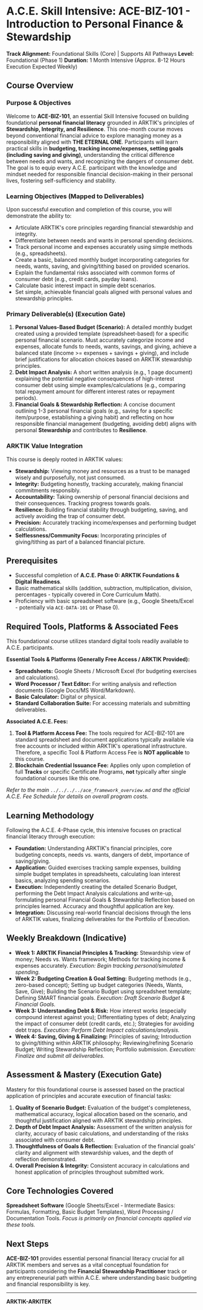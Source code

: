 # A.C.E. Skill Intensive: ACE-BIZ-101 - Introduction to Personal Finance & Stewardship

**Track Alignment:** Foundational Skills (Core) | Supports All Pathways
**Level:** Foundational (Phase 1)
**Duration:** 1 Month Intensive (Approx. 8-12 Hours Execution Expected Weekly)

## Course Overview

### Purpose & Objectives

Welcome to **ACE-BIZ-101**, an essential Skill Intensive focused on building foundational **personal financial literacy** grounded in ARKTIK's principles of **Stewardship, Integrity, and Resilience**. This one-month course moves beyond conventional financial advice to explore managing money as a responsibility aligned with **THE ETERNAL ONE**. Participants will learn practical skills in **budgeting, tracking income/expenses, setting goals (including saving and giving)**, understanding the critical difference between needs and wants, and recognizing the dangers of consumer debt. The goal is to equip every A.C.E. participant with the knowledge and mindset needed for responsible financial decision-making in their personal lives, fostering self-sufficiency and stability.

### Learning Objectives (Mapped to Deliverables)

Upon successful execution and completion of this course, you will demonstrate the ability to:

*   Articulate ARKTIK's core principles regarding financial stewardship and integrity.
*   Differentiate between needs and wants in personal spending decisions.
*   Track personal income and expenses accurately using simple methods (e.g., spreadsheets).
*   Create a basic, balanced monthly budget incorporating categories for needs, wants, saving, and giving/tithing based on provided scenarios.
*   Explain the fundamental risks associated with common forms of consumer debt (e.g., credit cards, payday loans).
*   Calculate basic interest impact in simple debt scenarios.
*   Set simple, achievable financial goals aligned with personal values and stewardship principles.

### Primary Deliverable(s) (Execution Gate)

1.  **Personal Values-Based Budget (Scenario):** A detailed monthly budget created using a provided template (spreadsheet-based) for a specific personal financial scenario. Must accurately categorize income and expenses, allocate funds to needs, wants, savings, and giving, achieve a balanced state (income >= expenses + savings + giving), and include brief justifications for allocation choices based on ARKTIK stewardship principles.
2.  **Debt Impact Analysis:** A short written analysis (e.g., 1 page document) explaining the potential negative consequences of high-interest consumer debt using simple examples/calculations (e.g., comparing total repayment amount for different interest rates or repayment periods).
3.  **Financial Goals & Stewardship Reflection:** A concise document outlining 1-3 personal financial goals (e.g., saving for a specific item/purpose, establishing a giving habit) and reflecting on how responsible financial management (budgeting, avoiding debt) aligns with personal **Stewardship** and contributes to **Resilience**.

### ARKTIK Value Integration

This course is deeply rooted in ARKTIK values:
*   **Stewardship:** Viewing money and resources as a trust to be managed wisely and purposefully, not just consumed.
*   **Integrity:** Budgeting honestly, tracking accurately, making financial commitments responsibly.
*   **Accountability:** Taking ownership of personal financial decisions and their consequences. Tracking progress towards goals.
*   **Resilience:** Building financial stability through budgeting, saving, and actively avoiding the trap of consumer debt.
*   **Precision:** Accurately tracking income/expenses and performing budget calculations.
*   **Selflessness/Community Focus:** Incorporating principles of giving/tithing as part of a balanced financial picture.

## Prerequisites

*   Successful completion of **A.C.E. Phase 0: ARKTIK Foundations & Digital Readiness**.
*   Basic mathematical skills (addition, subtraction, multiplication, division, percentages - typically covered in Core Curriculum Math).
*   Proficiency with basic spreadsheet software (e.g., Google Sheets/Excel - potentially via `ACE-DATA-101` or Phase 0).

## Required Tools, Platforms & Associated Fees

This foundational course utilizes standard digital tools readily available to A.C.E. participants.

**Essential Tools & Platforms (Generally Free Access / ARKTIK Provided):**
*   **Spreadsheets:** Google Sheets / Microsoft Excel (for budgeting exercises and calculations).
*   **Word Processor / Text Editor:** For writing analysis and reflection documents (Google Docs/MS Word/Markdown).
*   **Basic Calculator:** Digital or physical.
*   **Standard Collaboration Suite:** For accessing materials and submitting deliverables.

**Associated A.C.E. Fees:**

1.  **Tool & Platform Access Fee:** The tools required for ACE-BIZ-101 are standard spreadsheet and document applications typically available via free accounts or included within ARKTIK's operational infrastructure. Therefore, a specific Tool & Platform Access Fee is **NOT applicable** to this course.
2.  **Blockchain Credential Issuance Fee:** Applies only upon completion of full **Tracks** or specific Certificate Programs, **not** typically after single foundational courses like this one.

*Refer to the main `../../../../ace_framework_overview.md` and the official A.C.E. Fee Schedule for details on overall program costs.*

## Learning Methodology

Following the A.C.E. 4-Phase cycle, this intensive focuses on practical financial literacy through execution:
*   **Foundation:** Understanding ARKTIK's financial principles, core budgeting concepts, needs vs. wants, dangers of debt, importance of saving/giving.
*   **Application:** Guided exercises tracking sample expenses, building simple budget templates in spreadsheets, calculating loan interest basics, analyzing spending scenarios.
*   **Execution:** Independently creating the detailed Scenario Budget, performing the Debt Impact Analysis calculations and write-up, formulating personal Financial Goals & Stewardship Reflection based on principles learned. Accuracy and thoughtful application are key.
*   **Integration:** Discussing real-world financial decisions through the lens of ARKTIK values, finalizing deliverables for the Portfolio of Execution.

## Weekly Breakdown (Indicative)

*   **Week 1: ARKTIK Financial Principles & Tracking:** Stewardship view of money; Needs vs. Wants framework; Methods for tracking income & expenses accurately. *Execution: Begin tracking personal/simulated spending.*
*   **Week 2: Budgeting Creation & Goal Setting:** Budgeting methods (e.g., zero-based concept); Setting up budget categories (Needs, Wants, Save, Give); Building the Scenario Budget using spreadsheet template; Defining SMART financial goals. *Execution: Draft Scenario Budget & Financial Goals.*
*   **Week 3: Understanding Debt & Risk:** How interest works (especially compound interest against you); Differentiating types of debt; Analyzing the impact of consumer debt (credit cards, etc.); Strategies for avoiding debt traps. *Execution: Perform Debt Impact calculations/analysis.*
*   **Week 4: Saving, Giving & Finalizing:** Principles of saving; Introduction to giving/tithing within ARKTIK philosophy; Reviewing/refining Scenario Budget; Writing Stewardship Reflection; Portfolio submission. *Execution: Finalize and submit all deliverables.*

## Assessment & Mastery (Execution Gate)

Mastery for this foundational course is assessed based on the practical application of principles and accurate execution of financial tasks:

1.  **Quality of Scenario Budget:** Evaluation of the budget's completeness, mathematical accuracy, logical allocation based on the scenario, and thoughtful justification aligned with ARKTIK stewardship principles.
2.  **Depth of Debt Impact Analysis:** Assessment of the written analysis for clarity, accuracy of basic calculations, and understanding of the risks associated with consumer debt.
3.  **Thoughtfulness of Goals & Reflection:** Evaluation of the financial goals' clarity and alignment with stewardship values, and the depth of reflection demonstrated.
4.  **Overall Precision & Integrity:** Consistent accuracy in calculations and honest application of principles throughout submitted work.

## Core Technologies Covered

**Spreadsheet Software** (Google Sheets/Excel - Intermediate Basics: Formulas, Formatting, Basic Budget Templates), Word Processing / Documentation Tools. *Focus is primarily on financial concepts applied via these tools.*

## Next Steps

**ACE-BIZ-101** provides essential personal financial literacy crucial for all ARKTIK members and serves as a vital conceptual foundation for participants considering the **Financial Stewardship Practitioner** track or any entrepreneurial path within A.C.E. where understanding basic budgeting and financial responsibility is key.

---
**ARKTIK-ARKITEK**
